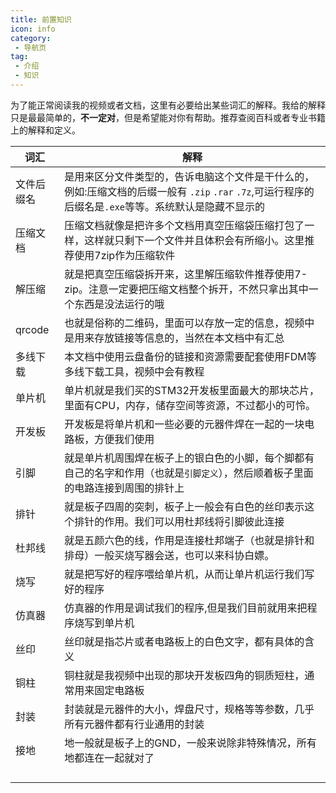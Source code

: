 ```yaml
---
title: 前置知识
icon: info
category:
 - 导航页
tag:
 - 介绍
 - 知识
---
```


为了能正常阅读我的视频或者文档，这里有必要给出某些词汇的解释。我给的解释只是最最简单的，**不一定对**，但是希望能对你有帮助。推荐查阅百科或者专业书籍上的解释和定义。

| 词汇 | 解释 |
| ---- | ---- |
| 文件后缀名 | 是用来区分文件类型的，告诉电脑这个文件是干什么的，例如:压缩文档的后缀一般有 `.zip` `.rar` `.7z`,可运行程序的后缀名是`.exe`等等。系统默认是隐藏不显示的 |
| 压缩文档 | 压缩文档就像是把许多个文档用真空压缩袋压缩打包了一样，这样就只剩下一个文件并且体积会有所缩小。这里推荐使用7zip作为压缩软件 |
| 解压缩 | 就是把真空压缩袋拆开来，这里解压缩软件推荐使用7-zip。注意一定要把压缩文档整个拆开，不然只拿出其中一个东西是没法运行的哦 |
| qrcode | 也就是俗称的二维码，里面可以存放一定的信息，视频中是用来存放链接等信息的，当然在本文档中有汇总 |
| 多线下载 | 本文档中使用云盘备份的链接和资源需要配套使用FDM等多线下载工具，视频中会有教程 |
| 单片机 | 单片机就是我们买的STM32开发板里面最大的那块芯片，里面有CPU，内存，储存空间等资源，不过都小的可怜。 |
| 开发板 | 开发板是将单片机和一些必要的元器件焊在一起的一块电路板，方便我们使用 |
| 引脚 | 就是单片机周围焊在板子上的银白色的小脚，每个脚都有自己的名字和作用（也就是`引脚定义`），然后顺着板子里面的电路连接到周围的排针上 |
| 排针 | 就是板子四周的突刺，板子上一般会有白色的丝印表示这个排针的作用。我们可以用杜邦线将引脚彼此连接 |
| 杜邦线 | 就是五颜六色的线，作用是连接杜邦端子（也就是排针和排母）一般买烧写器会送，也可以来科协白嫖。 |
| 烧写 | 就是把写好的程序喂给单片机，从而让单片机运行我们写好的程序 |
| 仿真器 | 仿真器的作用是调试我们的程序,但是我们目前就用来把程序烧写到单片机 |
| 丝印 | 丝印就是指芯片或者电路板上的白色文字，都有具体的含义 |
| 铜柱 | 铜柱就是我视频中出现的那块开发板四角的铜质短柱，通常用来固定电路板 |
| 封装 | 封装就是元器件的大小，焊盘尺寸，规格等等参数，几乎所有元器件都有行业通用的封装 |
| 接地 | 地一般就是板子上的GND，一般来说除非特殊情况，所有地都连在一起就对了 |
|  |  |
|  |  |
|  |  |
|  |  |